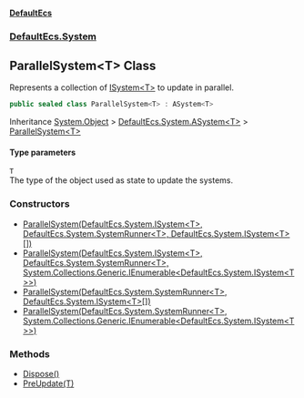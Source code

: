 #### [DefaultEcs](./index.md 'index')
### [DefaultEcs.System](./DefaultEcs-System.md 'DefaultEcs.System')
## ParallelSystem&lt;T&gt; Class
Represents a collection of [ISystem&lt;T&gt;](./DefaultEcs-System-ISystem-T-.md 'DefaultEcs.System.ISystem&lt;T&gt;') to update in parallel.  
```C#
public sealed class ParallelSystem<T> : ASystem<T>
```
Inheritance [System.Object](https://docs.microsoft.com/en-us/dotnet/api/System.Object 'System.Object') &gt; [DefaultEcs.System.ASystem&lt;](./DefaultEcs-System-ASystem-T-.md 'DefaultEcs.System.ASystem&lt;T&gt;')[T](#DefaultEcs-System-ParallelSystem-T--T 'DefaultEcs.System.ParallelSystem&lt;T&gt;.T')[&gt;](./DefaultEcs-System-ASystem-T-.md 'DefaultEcs.System.ASystem&lt;T&gt;') &gt; [ParallelSystem&lt;T&gt;](./DefaultEcs-System-ParallelSystem-T-.md 'DefaultEcs.System.ParallelSystem&lt;T&gt;')  
#### Type parameters
<a name='DefaultEcs-System-ParallelSystem-T--T'></a>
`T`  
The type of the object used as state to update the systems.  
  
### Constructors
- [ParallelSystem(DefaultEcs.System.ISystem&lt;T&gt;, DefaultEcs.System.SystemRunner&lt;T&gt;, DefaultEcs.System.ISystem&lt;T&gt;[])](./DefaultEcs-System-ParallelSystem-T--ParallelSystem(DefaultEcs-System-ISystem-T-_DefaultEcs-System-SystemRunner-T-_DefaultEcs-System-ISystem-T---).md 'DefaultEcs.System.ParallelSystem&lt;T&gt;.ParallelSystem(DefaultEcs.System.ISystem&lt;T&gt;, DefaultEcs.System.SystemRunner&lt;T&gt;, DefaultEcs.System.ISystem&lt;T&gt;[])')
- [ParallelSystem(DefaultEcs.System.ISystem&lt;T&gt;, DefaultEcs.System.SystemRunner&lt;T&gt;, System.Collections.Generic.IEnumerable&lt;DefaultEcs.System.ISystem&lt;T&gt;&gt;)](./DefaultEcs-System-ParallelSystem-T--ParallelSystem(DefaultEcs-System-ISystem-T-_DefaultEcs-System-SystemRunner-T-_System-Collections-Generic-IEnumerable-DefaultEcs-System-ISystem-T--).md 'DefaultEcs.System.ParallelSystem&lt;T&gt;.ParallelSystem(DefaultEcs.System.ISystem&lt;T&gt;, DefaultEcs.System.SystemRunner&lt;T&gt;, System.Collections.Generic.IEnumerable&lt;DefaultEcs.System.ISystem&lt;T&gt;&gt;)')
- [ParallelSystem(DefaultEcs.System.SystemRunner&lt;T&gt;, DefaultEcs.System.ISystem&lt;T&gt;[])](./DefaultEcs-System-ParallelSystem-T--ParallelSystem(DefaultEcs-System-SystemRunner-T-_DefaultEcs-System-ISystem-T---).md 'DefaultEcs.System.ParallelSystem&lt;T&gt;.ParallelSystem(DefaultEcs.System.SystemRunner&lt;T&gt;, DefaultEcs.System.ISystem&lt;T&gt;[])')
- [ParallelSystem(DefaultEcs.System.SystemRunner&lt;T&gt;, System.Collections.Generic.IEnumerable&lt;DefaultEcs.System.ISystem&lt;T&gt;&gt;)](./DefaultEcs-System-ParallelSystem-T--ParallelSystem(DefaultEcs-System-SystemRunner-T-_System-Collections-Generic-IEnumerable-DefaultEcs-System-ISystem-T--).md 'DefaultEcs.System.ParallelSystem&lt;T&gt;.ParallelSystem(DefaultEcs.System.SystemRunner&lt;T&gt;, System.Collections.Generic.IEnumerable&lt;DefaultEcs.System.ISystem&lt;T&gt;&gt;)')
### Methods
- [Dispose()](./DefaultEcs-System-ParallelSystem-T--Dispose().md 'DefaultEcs.System.ParallelSystem&lt;T&gt;.Dispose()')
- [PreUpdate(T)](./DefaultEcs-System-ParallelSystem-T--PreUpdate(T).md 'DefaultEcs.System.ParallelSystem&lt;T&gt;.PreUpdate(T)')
